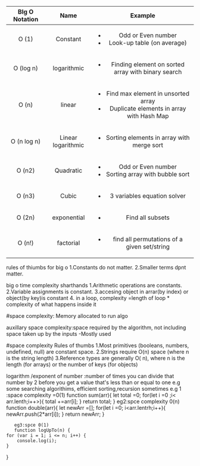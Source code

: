 |BIg O Notation |  Name  |Example |
|:--:|:--:|:--:|
| O (1) |Constant |<ul><li>Odd or Even number</li> <li>Look-up table (on average)</li></ul> |
| O (log n) |logarithmic |<ul> <li> Finding element on sorted array with binary search</li></ul> |
| O (n) |linear  |<ul><li>Find max element in unsorted array</li> <li>Duplicate elements in array with Hash Map</li></ul> |
| O (n log n) |Linear logarithmic |<ul><li> Sorting elements in array with merge sort</li> </ul> |
| O (n2) |Quadratic |<ul><li>Odd or Even number</li> <li>Sorting array with bubble sort</li></ul> |
| O (n3) |Cubic |<ul><li>3 variables equation solver</li></ul> |
| O (2n) |exponential |<ul><li> Find all subsets</li></ul> |
| O (n!) |factorial |<ul><li>find all permutations of a given set/string</li></ul> |

rules of thiumbs for big o
 1.Constants do not matter.
 2.Smaller terms dpnt matter.
 
 big o  time complexity sharthands 
 1.Arithmetic operations are constants.
 2.Variable assignments is constant.
3.accesing object in arrar(by index) or object(by key)is constant
4. in a loop,  complexity =length of loop * complexity of what happens inside it

#space complexity:
Memory allocated to run algo

auxillary space complexity:space required by the algorithm, not including space taken up by the inputs
-Mostly used

#space complexity Rules of thumbs
1.Most primitives (booleans, numbers, undefined, null) are constant space.
2.Strings require O(n) space (where n is the string length)
3.Reference types are generally O( n), where n is the length (for arrays) or the number of keys (for objects)

logarithm /exponent of number :number of times you can divide that number by 2 before you get a value that's less than or equal to one
        e.g some searching algorithims, efficient sorting,recursion sometimes
       e.g 1 :space complexity =0(1)
       function sum(arr){
           let total =0;
           for(let i =0 ;i< arr.lenth;i++>){
               total +=arr[i];
           }
           return total;
       } 
       eg2:spce complexity 0(n)
       function double(arr){
           let newArr =[];
           for(let i =0; i<arr.lentrh;i++){
               newArr.push(2*arr[i]);
           }
           return newArr;
       }

       eg3:spce 0(1)
       function logUpTo(n) {
    for (var i = 1; i <= n; i++) {
        console.log(i);
    }
}